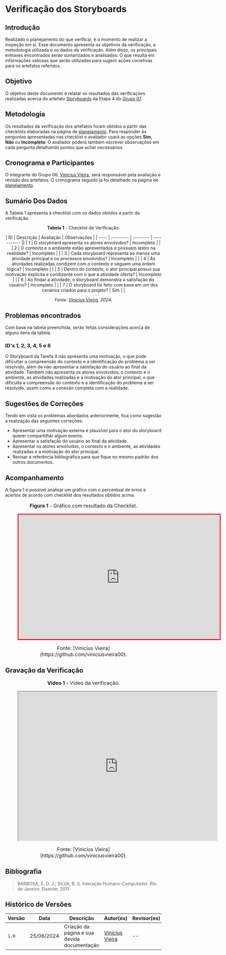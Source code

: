 # Verificação dos Storyboards

## Introdução

Realizado o planejamento do que verificar, é o momento de realizar a inspeção em si. Esse documento apresenta os objetivos da verificação, a metodologia utilizada e os dados da verificação. Além disso, os principais entraves encontrados serão sumarizados e analisados. O que resulta em informações valiosas que serão utilizadas para sugerir ações corretivas para os artefatos referidos.

## Objetivo

O objetivo deste documento é relatar os resultados das verificações realizadas acerca do artefato [Storyboards](https://interacao-humano-computador.github.io/2024.1-CBMERJ/design_avaliacao_desenvolvimento/nivel_1/story_board/storyboards/) da Etapa 4 do [Grupo 07](https://interacao-humano-computador.github.io/2024.1-CBMERJ/).

## Metodologia

Os resultados da verificação dos artefatos foram obtidos a partir das checklists elaboradas na página de [planejamento](./planejamento-verificacao-etapa-4). Para responder às perguntas apresentadas nas checklist o avaliador usará as opções **Sim**, **Não** ou **Incompleto**. O avaliador poderá também escrever observações em cada pergunta detalhando pontos que achar necessários.

## Cronograma e Participantes

O integrante do Grupo 06, [Vinicius Vieira](https://github.com/viniciusvieira00), será responsável pela avaliação e revisão dos artefatos. O cronograma seguido já foi detalhado na página de [planejamento](./planejamento-verificacao-etapa-4).

## Sumário Dos Dados

A Tabela 1 apresenta a checklist com os dados obtidos a partir da verificação.

<center>

**Tabela 1** - Checklist de Verificação.

|  ID   | Descrição | Avaliação | Observações |
| :---: | --------- | :-------: | ----------- ||
|   1   | O storyboard apresenta os atores envolvidos?                                                                   | Incompleto |                                                                                                   |
|   2   | O contexto e o ambiente estão apresentados e possuem lastro na realidade?                                      | Incompleto |                                                                                                   |
|   3   | Cada storyboard representa ao menos uma atividade principal e os processos envolvidos?                         | Incompleto |                                                                                                   |
|   4   | As atividades realizadas condizem com o contexto e seguem uma ordem lógica?                                    | Incompleto |                                                                                                   |
|  5   | Dentro do contexto, o ator principal possui sua motivação explícita e condizente com o que a atividade oferta? | Incompleto |                                                                                                   |
|  6   | Ao findar a atividade, o storyboard demonstra a satisfação do usuário?                                         | Incompleto |                                                                                                   |
|  7   | O storyboard foi feito com base em um dos cenários criados para o projeto?                                     |    Sim     |                                                                                                   |

_Fonte: [Vinicius Vieira](https://github.com/viniciusvieira00), 2024._

</center>

## Problemas encontrados

Com base na tabela preenchida, serão feitas considerações acerca de alguns itens da tabela.

### ID's 1, 2, 3, 4, 5 e 6

O Storyboard da Tarefa 4 não apresenta uma motivação, o que pode dificultar a compreensão do contexto e a identificação do problema a ser resolvido, além de não apresentar a satisfação do usuário ao final da atividade. Também não apresenta os atores envolvidos, o contexto e o ambiente, as atividades realizadas e a motivação do ator principal, o que dificulta a compreensão do contexto e a identificação do problema a ser resolvido, assim como a conexão completa com a realidade.

## Sugestões de Correções

Tendo em vista os problemas abordados anteriormente, fica como sugestão a realização das seguintes correções:

- Apresentar uma motivação externa e plausível para o ator do storyboard querer compartilhar algum evento.
- Apresentar a satisfação do usuário ao final da atividade.
- Apresentar os atores envolvidos, o contexto e o ambiente, as atividades realizadas e a motivação do ator principal.
- Revisar a referência bibliográfica para que fique no mesmo padrão dos outros documentos.

## Acompanhamento

A figura 1 é possível analisar um gráfico com o percentual de erros e acertos de acordo com checklist dos resultados obtidos acima.

<figure markdown>
<font size="3"><p style="text-align: center"><b>Figura 1</b> - Gráfico com resultado da Checklist.</p></font>
<iframe style="border:3px solid red" width="648" height="401" seamless frameborder="0" scrolling="no" src="https://docs.google.com/spreadsheets/d/e/2PACX-1vR3MVzA3YqsA9BFsnNEfxxqoXiAKdV707I1Fk9otAVU83qTtaSDkRSKTJ8P2xds5-3OuzFI9jHjTdRM/pubchart?oid=282101453&amp;format=interactive"></iframe><figcaption><font size="3"><p style="text-align: center">Fonte: [Vinicius Vieira](https://github.com/viniciusvieira00).</p></font></figcaption>
</figure>

## Gravação da Verificação

<figure markdown>
<font size="3"><p style="text-align: center"><b>Vídeo 1</b> - Vídeo da verificação.</p></font>
<iframe src="https://drive.google.com/file/d/1_L32yUYBQcDbjROVSjcWSzG_62ia7JR_/preview" width="640" height="480" allow="autoplay"></iframe><figcaption><font size="3"><p style="text-align: center">Fonte: [Vinicius Vieira](https://github.com/viniciusvieira00).</p></font></figcaption>
</figure>

## Bibliografia

> BARBOSA, S. D. J.; SILVA, B. S. Interação Humano-Computador. Rio de Janeiro: Elsevier, 2011.

## Histórico de Versões

| Versão | Data       | Descrição                                   | Autor(es)                                              | Revisor(es) |
| ------ | ---------- | ------------------------------------------- | ------------------------------------------------------ | ----------- |
| `1.0`  | 25/06/2024 | Criação da página e sua devida documentação | [Vinicius Vieira](https://github.com/viniciusvieira00) | --          |